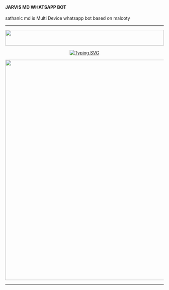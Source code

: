 #### JARVIS MD WHATSAPP BOT
sathanic md is Multi Device whatsapp bot based on malooty
***

<img src="https://i.imgur.com/dBaSKWF.gif" height="50" width="100%">

<p align="center">
<a href="https://git.io/typing-svg"><img src="https://readme-typing-svg.demolab.com?font=Fira+Code&weight=100&size=10&pause=500&color=5513F8&width=435&lines=SATHANIC+WA+BOT+BASED+ON+MALOOTY" alt="Typing SVG" /></a>
</p>

<p align="center">
<a href="https://github.com/Sathanic666/SATHANIC-MD">
    <img src="https://ik.imagekit.io/eypz/1728213088407_EFJZ4fMXy.png"  width="700px">
</a>
<hr>
